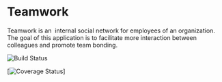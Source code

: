 # Teamwork
Teamwork is an ​ internal social network for employees of an organization. The goal of this application is to facilitate more interaction between colleagues and promote team bonding.

![Build Status](https://travis-ci.org/<AgnesNM>/<Teamwork>.svg?branch=master)

[![Coverage Status](https://coveralls.io/repos/github/<AgnesNM>/<Teamwork>/badge.svg?branch=master)]